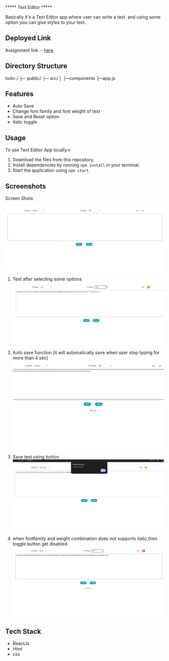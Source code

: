 ***** Text Editor *****

Basically it's a Text Editor app where user can write a text. and using some option you can give styles to your text.


## Deployed Link

Assignment link :- [here](https://punt-partners-assignment.vercel.app/).

## Directory Structure
todo-/
├─ public/
├─ src/
│  ├─components
   ├─app.js



## Features
- Auto Save
- Change font family and font weight of text
- Save and Reset option
- Italic toggle



## Usage

To use Text Editor App locally->

1. Download the files from this repository.
2. Install dependencies by running `npm install` in your terminal.
3. Start the application using `npm start`.


## Screenshots

Screen Shots

![Screenshot 1](https://github.com/Chetn11/Punt-Partners-Assignment/blob/main/text-editor/images/1st.PNG)

1. Text after selecting some options
![Screenshot 1](https://github.com/Chetn11/Punt-Partners-Assignment/blob/main/text-editor/images/2nd.PNG)

2. Auto save function (it will automatically save when user stop typing for more than 4 sec)
![Screenshot 1](https://github.com/Chetn11/Punt-Partners-Assignment/blob/main/text-editor/images/Auto%20save.PNG)

3. Save text using button
![Screenshot 1](https://github.com/Chetn11/Punt-Partners-Assignment/blob/main/text-editor/images/3rd.PNG)

4. when fontfamily and weight combination does not supports italic,then toggle button get disabled.
![Screenshot 1](https://github.com/Chetn11/Punt-Partners-Assignment/blob/main/text-editor/images/4th.PNG)


## Tech Stack
- ReactJs
- Html
- css
